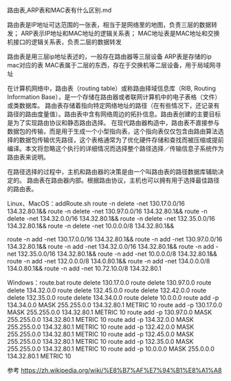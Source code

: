 路由表,ARP表和MAC表有什么区别.md


路由表是IP地址可达范围的一张表，相当于是网络里的地图，负责三层的数据转发；
ARP表示IP地址和MAC地址的逻辑关系表；
MAC地址表是MAC地址和交换机接口的逻辑关系表，负责二层的数据转发



路由表是用三层ip地址表述的，一般存在路由器等三层设备
ARP表是存储的ip mac对应的表
MAC表属于二层的东西，存在于交换机等二层设备，用于局域网寻址



在计算机网络中，路由表（routing table）或称路由择域信息库（RIB, Routing Information Base），是一个存储在路由器或者联网计算机中的电子表格（文件）或类数据库。
路由表存储着指向特定网络地址的路径（在有些情况下，还记录有路径的路由度量值）。路由表中含有网络周边的拓扑信息。路由表创建的主要目标是为了实现路由协议和静态路由选择。
在现代路由器构造中，路由表不直接参与数据包的传输，而是用于生成一个小型指向表，这个指向表仅仅包含由路由算法选择的数据包传输优先路径，这个表格通常为了优化硬件存储和查找而被压缩或提前编译。本文将忽略这个执行的详细情况而选择整个路径选择／传输信息子系统作为路由表来说明。

在路径选择的过程中，主机和路由器的决策是由一个叫路由表的路径数据库辅助决定的。
路由表在路由器内部。根据路由协议，主机也可以拥有用于选择最佳路径的路由表。




Linux、MacOS：addRoute.sh
route -n delete -net 130.17.0.0/16 134.32.80.1&&
route -n delete -net 130.97.0.0/16 134.32.80.1&&
route -n delete -net 134.32.0.0/16 134.32.80.1&&
route -n delete -net 132.35.0.0/16 134.32.80.1&&
route -n delete -net 10.0.0.0/8 134.32.80.1&&

route -n add -net 130.17.0.0/16 134.32.80.1&&
route -n add -net 130.97.0.0/16 134.32.80.1&&
route -n add -net 134.32.0.0/16 134.32.80.1&&
route -n add -net 132.35.0.0/16 134.32.80.1&&
route -n add -net 10.0.0.0/8 134.32.80.1&&
route -n add -net 132.0.0.0/8 134.0.80.1&&
route -n add -net 134.0.0.0/8 134.0.80.1&&
route -n add -net 10.72.10.0/8 134.32.80.1 




Windows：route.bat
route delete 130.17.0.0
route delete 130.97.0.0
route delete 134.32.0.0
route delete 132.45.0.0
route delete 132.42.0.0
route delete 132.35.0.0
route delete 134.34.0.0
route delete 10.0.0.0
route add -p 134.34.0.0 MASK 255.255.0.0 134.32.80.1 METRIC 10
route add -p 130.17.0.0 MASK 255.255.0.0 134.32.80.1 METRIC 10
route add -p 130.97.0.0 MASK 255.255.0.0 134.32.80.1 METRIC 10
route add -p 134.32.0.0 MASK 255.255.0.0 134.32.80.1 METRIC 10
route add -p 132.42.0.0 MASK 255.255.0.0 134.32.80.1 METRIC 10
route add -p 132.45.0.0 MASK 255.255.0.0 134.32.80.1 METRIC 10
route add -p 132.35.0.0 MASK 255.255.0.0 134.32.80.1 METRIC 10
route add -p 10.0.0.0 MASK 255.0.0.0 134.32.80.1 METRIC 10	




参考
https://zh.wikipedia.org/wiki/%E8%B7%AF%E7%94%B1%E8%A1%A8


